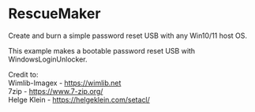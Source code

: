 # RescueMaker

Create and burn a simple password reset USB with any Win10/11 host OS.

This example makes a bootable password reset USB with WindowsLoginUnlocker.

Credit to:<br>
Wimlib-Imagex - <a href="https://wimlib.net">https://wimlib.net</a><br>
7zip - <a href="https://www.7-zip.org/">https://www.7-zip.org/</a><br>
Helge Klein - <a href="https://helgeklein.com/setacl/">https://helgeklein.com/setacl/</a><br>

